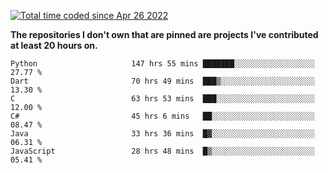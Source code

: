 <a href="https://wakatime.com/@9797ee4f-4108-45bb-8fc2-b36b9c1a1c89"><img src="https://wakatime.com/badge/user/9797ee4f-4108-45bb-8fc2-b36b9c1a1c89.svg?style=for-the-badge" alt="Total time coded since Apr 26 2022" /></a>

**The repositories I don't own that are pinned are projects I've contributed at least 20 hours on.**

<!--START_SECTION:waka-->

```text
Python                     147 hrs 55 mins ███████░░░░░░░░░░░░░░░░░░   27.77 %
Dart                       70 hrs 49 mins  ███▒░░░░░░░░░░░░░░░░░░░░░   13.30 %
C                          63 hrs 53 mins  ███░░░░░░░░░░░░░░░░░░░░░░   12.00 %
C#                         45 hrs 6 mins   ██░░░░░░░░░░░░░░░░░░░░░░░   08.47 %
Java                       33 hrs 36 mins  █▓░░░░░░░░░░░░░░░░░░░░░░░   06.31 %
JavaScript                 28 hrs 48 mins  █▒░░░░░░░░░░░░░░░░░░░░░░░   05.41 %
```

<!--END_SECTION:waka-->
